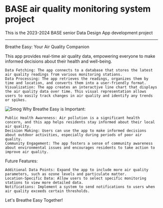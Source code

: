 # BASE air quality monitoring system project
This is the 2023-2024 BASE senior Data Design App development project


----------------------------------------------------------------
Breathe Easy: Your Air Quality Companion

This app provides real-time air quality data, empowering everyone to make informed decisions about their health and well-being.

    Data Fetching: The app connects to a database that stores the latest air quality readings from various monitoring stations.
    Data Processing: The app retrieves the readings, organizes them by time and location, and converts them into a user-friendly format.
    Visualization: The app creates an interactive line chart that displays the air quality data over time. This visual representation allows users to easily track changes in air quality and identify any trends or spikes.
![Smog](https://www.rollingstone.com/wp-content/uploads/2023/06/New-York-Air-Quality-Wildfires.jpg?w=1581&h=1054&crop=1)
Why Breathe Easy is Important:

    Public Health Awareness: Air pollution is a significant health concern, and this app helps residents stay informed about their local air quality.
    Decision Making: Users can use the app to make informed decisions about outdoor activities, especially during periods of poor air quality.
    Community Engagement: The app fosters a sense of community awareness about environmental issues and encourages residents to take action to improve air quality.

Future Features:

    Additional Data Points: Expand the app to include more air quality parameters, such as ozone levels and particulate matter.
    Location-Specific Data: Allow users to select specific monitoring stations to view more detailed data.
    Notifications: Implement a system to send notifications to users when air quality exceeds certain thresholds.

Let's Breathe Easy Together!
